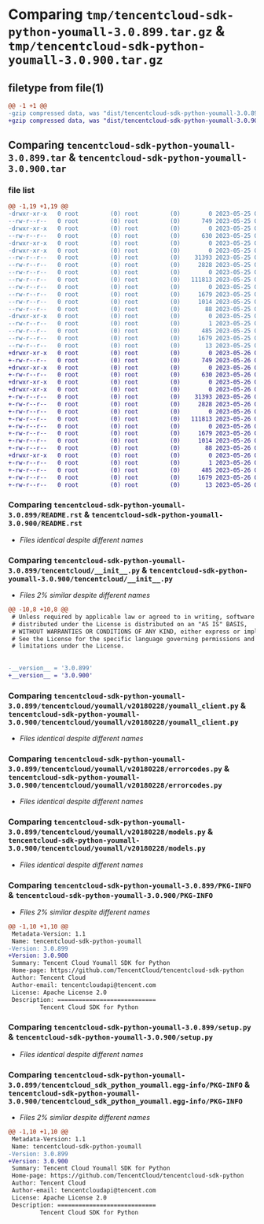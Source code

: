 # Comparing `tmp/tencentcloud-sdk-python-youmall-3.0.899.tar.gz` & `tmp/tencentcloud-sdk-python-youmall-3.0.900.tar.gz`

## filetype from file(1)

```diff
@@ -1 +1 @@
-gzip compressed data, was "dist/tencentcloud-sdk-python-youmall-3.0.899.tar", last modified: Thu May 25 00:41:56 2023, max compression
+gzip compressed data, was "dist/tencentcloud-sdk-python-youmall-3.0.900.tar", last modified: Fri May 26 02:32:44 2023, max compression
```

## Comparing `tencentcloud-sdk-python-youmall-3.0.899.tar` & `tencentcloud-sdk-python-youmall-3.0.900.tar`

### file list

```diff
@@ -1,19 +1,19 @@
-drwxr-xr-x   0 root         (0) root         (0)        0 2023-05-25 00:41:56.000000 tencentcloud-sdk-python-youmall-3.0.899/
--rw-r--r--   0 root         (0) root         (0)      749 2023-05-25 00:41:56.000000 tencentcloud-sdk-python-youmall-3.0.899/README.rst
-drwxr-xr-x   0 root         (0) root         (0)        0 2023-05-25 00:41:56.000000 tencentcloud-sdk-python-youmall-3.0.899/tencentcloud/
--rw-r--r--   0 root         (0) root         (0)      630 2023-05-25 00:41:56.000000 tencentcloud-sdk-python-youmall-3.0.899/tencentcloud/__init__.py
-drwxr-xr-x   0 root         (0) root         (0)        0 2023-05-25 00:41:56.000000 tencentcloud-sdk-python-youmall-3.0.899/tencentcloud/youmall/
-drwxr-xr-x   0 root         (0) root         (0)        0 2023-05-25 00:41:56.000000 tencentcloud-sdk-python-youmall-3.0.899/tencentcloud/youmall/v20180228/
--rw-r--r--   0 root         (0) root         (0)    31393 2023-05-25 00:41:56.000000 tencentcloud-sdk-python-youmall-3.0.899/tencentcloud/youmall/v20180228/youmall_client.py
--rw-r--r--   0 root         (0) root         (0)     2828 2023-05-25 00:41:56.000000 tencentcloud-sdk-python-youmall-3.0.899/tencentcloud/youmall/v20180228/errorcodes.py
--rw-r--r--   0 root         (0) root         (0)        0 2023-05-25 00:41:56.000000 tencentcloud-sdk-python-youmall-3.0.899/tencentcloud/youmall/v20180228/__init__.py
--rw-r--r--   0 root         (0) root         (0)   111813 2023-05-25 00:41:56.000000 tencentcloud-sdk-python-youmall-3.0.899/tencentcloud/youmall/v20180228/models.py
--rw-r--r--   0 root         (0) root         (0)        0 2023-05-25 00:41:56.000000 tencentcloud-sdk-python-youmall-3.0.899/tencentcloud/youmall/__init__.py
--rw-r--r--   0 root         (0) root         (0)     1679 2023-05-25 00:41:56.000000 tencentcloud-sdk-python-youmall-3.0.899/PKG-INFO
--rw-r--r--   0 root         (0) root         (0)     1014 2023-05-25 00:41:56.000000 tencentcloud-sdk-python-youmall-3.0.899/setup.py
--rw-r--r--   0 root         (0) root         (0)       88 2023-05-25 00:41:56.000000 tencentcloud-sdk-python-youmall-3.0.899/setup.cfg
-drwxr-xr-x   0 root         (0) root         (0)        0 2023-05-25 00:41:56.000000 tencentcloud-sdk-python-youmall-3.0.899/tencentcloud_sdk_python_youmall.egg-info/
--rw-r--r--   0 root         (0) root         (0)        1 2023-05-25 00:41:56.000000 tencentcloud-sdk-python-youmall-3.0.899/tencentcloud_sdk_python_youmall.egg-info/dependency_links.txt
--rw-r--r--   0 root         (0) root         (0)      485 2023-05-25 00:41:56.000000 tencentcloud-sdk-python-youmall-3.0.899/tencentcloud_sdk_python_youmall.egg-info/SOURCES.txt
--rw-r--r--   0 root         (0) root         (0)     1679 2023-05-25 00:41:56.000000 tencentcloud-sdk-python-youmall-3.0.899/tencentcloud_sdk_python_youmall.egg-info/PKG-INFO
--rw-r--r--   0 root         (0) root         (0)       13 2023-05-25 00:41:56.000000 tencentcloud-sdk-python-youmall-3.0.899/tencentcloud_sdk_python_youmall.egg-info/top_level.txt
+drwxr-xr-x   0 root         (0) root         (0)        0 2023-05-26 02:32:44.000000 tencentcloud-sdk-python-youmall-3.0.900/
+-rw-r--r--   0 root         (0) root         (0)      749 2023-05-26 02:32:44.000000 tencentcloud-sdk-python-youmall-3.0.900/README.rst
+drwxr-xr-x   0 root         (0) root         (0)        0 2023-05-26 02:32:44.000000 tencentcloud-sdk-python-youmall-3.0.900/tencentcloud/
+-rw-r--r--   0 root         (0) root         (0)      630 2023-05-26 02:32:44.000000 tencentcloud-sdk-python-youmall-3.0.900/tencentcloud/__init__.py
+drwxr-xr-x   0 root         (0) root         (0)        0 2023-05-26 02:32:44.000000 tencentcloud-sdk-python-youmall-3.0.900/tencentcloud/youmall/
+drwxr-xr-x   0 root         (0) root         (0)        0 2023-05-26 02:32:44.000000 tencentcloud-sdk-python-youmall-3.0.900/tencentcloud/youmall/v20180228/
+-rw-r--r--   0 root         (0) root         (0)    31393 2023-05-26 02:32:44.000000 tencentcloud-sdk-python-youmall-3.0.900/tencentcloud/youmall/v20180228/youmall_client.py
+-rw-r--r--   0 root         (0) root         (0)     2828 2023-05-26 02:32:44.000000 tencentcloud-sdk-python-youmall-3.0.900/tencentcloud/youmall/v20180228/errorcodes.py
+-rw-r--r--   0 root         (0) root         (0)        0 2023-05-26 02:32:44.000000 tencentcloud-sdk-python-youmall-3.0.900/tencentcloud/youmall/v20180228/__init__.py
+-rw-r--r--   0 root         (0) root         (0)   111813 2023-05-26 02:32:44.000000 tencentcloud-sdk-python-youmall-3.0.900/tencentcloud/youmall/v20180228/models.py
+-rw-r--r--   0 root         (0) root         (0)        0 2023-05-26 02:32:44.000000 tencentcloud-sdk-python-youmall-3.0.900/tencentcloud/youmall/__init__.py
+-rw-r--r--   0 root         (0) root         (0)     1679 2023-05-26 02:32:44.000000 tencentcloud-sdk-python-youmall-3.0.900/PKG-INFO
+-rw-r--r--   0 root         (0) root         (0)     1014 2023-05-26 02:32:44.000000 tencentcloud-sdk-python-youmall-3.0.900/setup.py
+-rw-r--r--   0 root         (0) root         (0)       88 2023-05-26 02:32:44.000000 tencentcloud-sdk-python-youmall-3.0.900/setup.cfg
+drwxr-xr-x   0 root         (0) root         (0)        0 2023-05-26 02:32:44.000000 tencentcloud-sdk-python-youmall-3.0.900/tencentcloud_sdk_python_youmall.egg-info/
+-rw-r--r--   0 root         (0) root         (0)        1 2023-05-26 02:32:44.000000 tencentcloud-sdk-python-youmall-3.0.900/tencentcloud_sdk_python_youmall.egg-info/dependency_links.txt
+-rw-r--r--   0 root         (0) root         (0)      485 2023-05-26 02:32:44.000000 tencentcloud-sdk-python-youmall-3.0.900/tencentcloud_sdk_python_youmall.egg-info/SOURCES.txt
+-rw-r--r--   0 root         (0) root         (0)     1679 2023-05-26 02:32:44.000000 tencentcloud-sdk-python-youmall-3.0.900/tencentcloud_sdk_python_youmall.egg-info/PKG-INFO
+-rw-r--r--   0 root         (0) root         (0)       13 2023-05-26 02:32:44.000000 tencentcloud-sdk-python-youmall-3.0.900/tencentcloud_sdk_python_youmall.egg-info/top_level.txt
```

### Comparing `tencentcloud-sdk-python-youmall-3.0.899/README.rst` & `tencentcloud-sdk-python-youmall-3.0.900/README.rst`

 * *Files identical despite different names*

### Comparing `tencentcloud-sdk-python-youmall-3.0.899/tencentcloud/__init__.py` & `tencentcloud-sdk-python-youmall-3.0.900/tencentcloud/__init__.py`

 * *Files 2% similar despite different names*

```diff
@@ -10,8 +10,8 @@
 # Unless required by applicable law or agreed to in writing, software
 # distributed under the License is distributed on an "AS IS" BASIS,
 # WITHOUT WARRANTIES OR CONDITIONS OF ANY KIND, either express or implied.
 # See the License for the specific language governing permissions and
 # limitations under the License.
 
 
-__version__ = '3.0.899'
+__version__ = '3.0.900'
```

### Comparing `tencentcloud-sdk-python-youmall-3.0.899/tencentcloud/youmall/v20180228/youmall_client.py` & `tencentcloud-sdk-python-youmall-3.0.900/tencentcloud/youmall/v20180228/youmall_client.py`

 * *Files identical despite different names*

### Comparing `tencentcloud-sdk-python-youmall-3.0.899/tencentcloud/youmall/v20180228/errorcodes.py` & `tencentcloud-sdk-python-youmall-3.0.900/tencentcloud/youmall/v20180228/errorcodes.py`

 * *Files identical despite different names*

### Comparing `tencentcloud-sdk-python-youmall-3.0.899/tencentcloud/youmall/v20180228/models.py` & `tencentcloud-sdk-python-youmall-3.0.900/tencentcloud/youmall/v20180228/models.py`

 * *Files identical despite different names*

### Comparing `tencentcloud-sdk-python-youmall-3.0.899/PKG-INFO` & `tencentcloud-sdk-python-youmall-3.0.900/PKG-INFO`

 * *Files 2% similar despite different names*

```diff
@@ -1,10 +1,10 @@
 Metadata-Version: 1.1
 Name: tencentcloud-sdk-python-youmall
-Version: 3.0.899
+Version: 3.0.900
 Summary: Tencent Cloud Youmall SDK for Python
 Home-page: https://github.com/TencentCloud/tencentcloud-sdk-python
 Author: Tencent Cloud
 Author-email: tencentcloudapi@tencent.com
 License: Apache License 2.0
 Description: ============================
         Tencent Cloud SDK for Python
```

### Comparing `tencentcloud-sdk-python-youmall-3.0.899/setup.py` & `tencentcloud-sdk-python-youmall-3.0.900/setup.py`

 * *Files identical despite different names*

### Comparing `tencentcloud-sdk-python-youmall-3.0.899/tencentcloud_sdk_python_youmall.egg-info/PKG-INFO` & `tencentcloud-sdk-python-youmall-3.0.900/tencentcloud_sdk_python_youmall.egg-info/PKG-INFO`

 * *Files 2% similar despite different names*

```diff
@@ -1,10 +1,10 @@
 Metadata-Version: 1.1
 Name: tencentcloud-sdk-python-youmall
-Version: 3.0.899
+Version: 3.0.900
 Summary: Tencent Cloud Youmall SDK for Python
 Home-page: https://github.com/TencentCloud/tencentcloud-sdk-python
 Author: Tencent Cloud
 Author-email: tencentcloudapi@tencent.com
 License: Apache License 2.0
 Description: ============================
         Tencent Cloud SDK for Python
```

